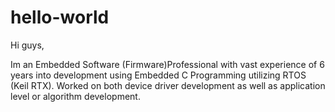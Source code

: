 # hello-world
Hi guys,

Im an Embedded Software (Firmware)Professional with vast experience of 6 years into development using Embedded C Programming utilizing RTOS (Keil RTX). Worked on both device driver development as well as application level or algorithm development.
 
